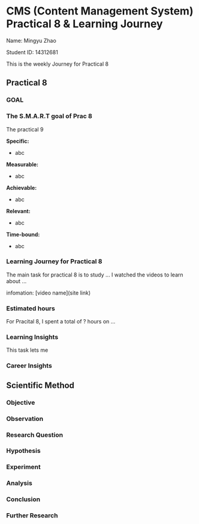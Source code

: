 # CMS (Content Management System) Practical 8 & Learning Journey
Name: Mingyu Zhao

Student ID: 14312681

This is the weekly Journey for Practical 8

## Practical 8
### GOAL

### The S.M.A.R.T goal of Prac 8
The practical 9 

**Specific:** 
- abc

**Measurable:** 
- abc

**Achievable:**
 - abc

**Relevant:**
- abc

**Time-bound:**
- abc


### Learning Journey for Practical 8
The main task for practical 8 is to study ... I watched the videos to learn about ...

infomation: [video name](site link)


### Estimated hours
For Pracital 8, I spent a total of ? hours on ...

### Learning Insights
This task lets me 

### Career Insights



## Scientific Method

### Objective

### Observation

### Research Question

### Hypothesis

### Experiment

### Analysis

### Conclusion

### Further Research
